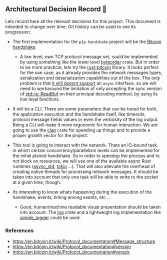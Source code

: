 ## Architectural Decision Record 🔴

Lets record here all the relevant decisions for this project. This document is intended to change over time. Git history can be used to see its progression.

* The first implementation for the `p2p-handshake` project will be the [Bitcoin handshake](https://github.com/bitcoinbook/bitcoinbook/blob/develop/ch08.asciidoc#network_handshake). 
  * A low level, own TCP protocol message set, could be implemented by using something like the lower level [byteorder](https://github.com/BurntSushi/byteorder) crate. But in order to be more practical, lets try the [rust-bitcoin](https://github.com/rust-bitcoin/rust-bitcoin) library. It looks perfect for the use case, as it already provides the network messages types, serialization and deserialization capabilities out of the box. The only problem is that [it still doesnt support](https://github.com/rust-bitcoin/rust-bitcoin/issues/1251) an `async` interface, so we will need to workaround the limitation of only accepting the sync version of [std::io::ReadBuf](https://doc.rust-lang.org/std/io/struct.BufReader.html#) on their principal decoding method, by using its low level functions.

* It will be a CLI. There are some parameters that can be tuned for both, the application execution and the handshake itself, like timeouts, protocol message fields values or even the verbosity of the log output. Being a CLI will make it more ergonomic for human interaction. We are going to use the [clap](https://docs.rs/clap/latest/clap/) crate for speeding up things and to provide a proper growth vector for the project.
  
* This tool is going to interact with the network. Thats an IO-bound task. in which certain concurrency/parallelism levels can be implemented for the initial planed handshake. So in order to speedup the process and to not block on resources, we will use one of the available async Rust runtimes ([async_std](https://docs.rs/async-std/latest/async_std/), [tokio](https://tokio.rs/) ...). That will also alleviate the overhead of creating native threads for processing network messages. It should be taken
  into account that only one task will be able to write to the socket at a given time, though.

* Its interesting to know whats happening during the execution of the handshake, events, timing among events, etc ...
  * Good, human/machine readable visual presentation should be taken into account. The [log](https://crates.io/crates/log) crate and a lightweight log implementation like [simple_logger](https://docs.rs/simple_logger/4.0.0/simple_logger/) could be used.


### References

* https://en.bitcoin.it/wiki/Protocol_documentation#Message_structure
* https://en.bitcoin.it/wiki/Protocol_documentation#version
* https://en.bitcoin.it/wiki/Protocol_documentation#verack